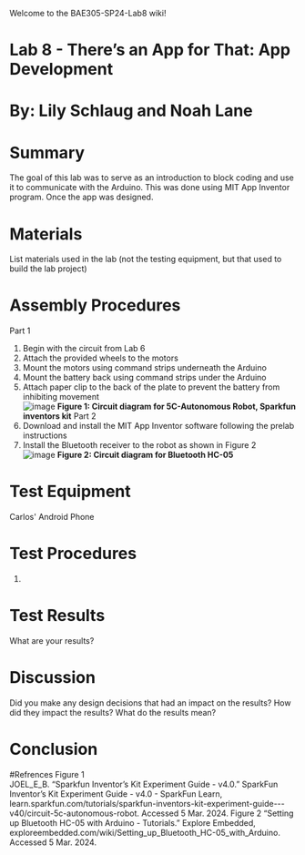 Welcome to the BAE305-SP24-Lab8 wiki!
# Lab 8 - There’s an App for That: App Development

# By: Lily Schlaug and Noah Lane  
# Summary
The goal of this lab was to serve as an introduction to block coding and use it to communicate with the Arduino. This was done using MIT App Inventor program. Once the app was designed.

# Materials
List materials used in the lab (not the testing equipment, but that used to build the lab project)
# Assembly Procedures
Part 1
1. Begin with the circuit from Lab 6
2. Attach the provided wheels to the motors
3. Mount the motors using command strips underneath the Arduino
4. Mount the battery back using command strips under the Arduino
5. Attach paper clip to the back of the plate to prevent the battery from inhibiting movement   
![image](https://github.com/npla225/BAE305-SP24-Lab8/assets/156371043/b7e2982f-91c6-4f99-9d8d-bba99cd70b05)
**Figure 1: Circuit diagram for 5C-Autonomous Robot, Sparkfun inventors kit**
Part 2
1. Download and install the MIT App Inventor software following the prelab instructions
2. Install the Bluetooth receiver to the robot as shown in Figure 2  
![image](https://github.com/npla225/BAE305-SP24-Lab8/assets/156371043/e854272a-f8eb-46db-9e41-d8038055443d)
**Figure 2: Circuit diagram for Bluetooth HC-05**

# Test Equipment
Carlos' Android Phone
# Test Procedures
1. 
# Test Results
What are your results?
# Discussion
Did you make any design decisions that had an impact on the results? How did they impact the results? What do the results mean?
# Conclusion

#Refrences 
Figure 1  
JOEL_E_B. “Sparkfun Inventor’s Kit Experiment Guide - v4.0.” SparkFun Inventor’s Kit Experiment Guide - v4.0 - SparkFun Learn, learn.sparkfun.com/tutorials/sparkfun-inventors-kit-experiment-guide---v40/circuit-5c-autonomous-robot. Accessed 5 Mar. 2024. 
Figure 2
“Setting up Bluetooth HC-05 with Arduino - Tutorials.” Explore Embedded, exploreembedded.com/wiki/Setting_up_Bluetooth_HC-05_with_Arduino. Accessed 5 Mar. 2024. 
